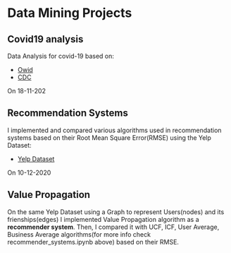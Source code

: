 # Data Mining Projects

## Covid19 analysis

Data Analysis for covid-19 based on:
- [Owid](https://github.com/owid/covid-19-data/tree/master/public/data)
- [CDC](https://covid.cdc.gov/covid-data-tracker/#cases_casesper100klast7days)

On 18-11-202

## Recommendation Systems

I implemented and compared various algorithms used in recommendation systems based on their Root Mean Square Error(RMSE) using the Yelp Dataset:
- [Yelp Dataset](https://www.yelp.com/dataset)

On 10-12-2020

## Value Propagation

On the same Yelp Dataset using a Graph to represent Users(nodes) and its frienships(edges) I implemented Value Propagation algorithm as a **recommender system**. Then, I compared it with UCF, ICF, User Average, Business Average algorithms(for more info check recommender_systems.ipynb above) based on their RMSE.
